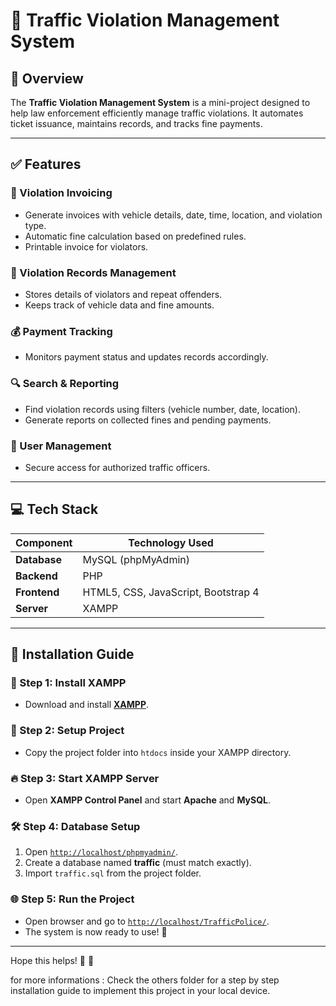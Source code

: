 # 🚦 Traffic Violation Management System

## 📌 Overview  
The **Traffic Violation Management System** is a mini-project designed to help law enforcement efficiently manage traffic violations. It automates ticket issuance, maintains records, and tracks fine payments.

---

## ✅ Features  

### 📝 Violation Invoicing  
- Generate invoices with vehicle details, date, time, location, and violation type.  
- Automatic fine calculation based on predefined rules.  
- Printable invoice for violators.  

### 📂 Violation Records Management  
- Stores details of violators and repeat offenders.  
- Keeps track of vehicle data and fine amounts.  

### 💰 Payment Tracking  
- Monitors payment status and updates records accordingly.  

### 🔍 Search & Reporting  
- Find violation records using filters (vehicle number, date, location).  
- Generate reports on collected fines and pending payments.  

### 🔐 User Management  
- Secure access for authorized traffic officers.  

---

## 💻 Tech Stack  

| Component  | Technology Used |
|------------|----------------|
| **Database** | MySQL (phpMyAdmin) |
| **Backend** | PHP |
| **Frontend** | HTML5, CSS, JavaScript, Bootstrap 4 |
| **Server** | XAMPP |

---

## 🚀 Installation Guide  

### 📌 Step 1: Install XAMPP  
- Download and install **[XAMPP](https://www.apachefriends.org/index.html)**.  

### 📂 Step 2: Setup Project  
- Copy the project folder into `htdocs` inside your XAMPP directory.  

### 🔥 Step 3: Start XAMPP Server  
- Open **XAMPP Control Panel** and start **Apache** and **MySQL**.  

### 🛠 Step 4: Database Setup  
1. Open [`http://localhost/phpmyadmin/`](http://localhost/phpmyadmin/).  
2. Create a database named **traffic** (must match exactly).  
3. Import `traffic.sql` from the project folder.  

### 🌐 Step 5: Run the Project  
- Open browser and go to [`http://localhost/TrafficPolice/`](http://localhost/TrafficPolice/).  
- The system is now ready to use! 🚦  

--- 

Hope this helps! 🎉 🚀

for more informations : Check the others folder for a step by step installation guide to implement this project in your local device.
